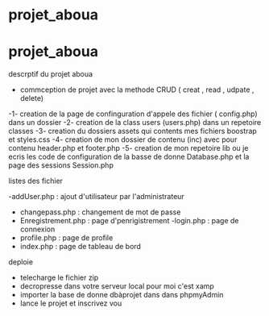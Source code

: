 # projet_aboua
# projet_aboua

descrptif du projet aboua 


- commception de projet avec la methode CRUD ( creat , read , udpate , delete)

-1- creation de la page de confinguration d'appele des fichier ( config.php) dans un dossier 
-2- creation de la class users (users.php) dans un repetoire classes 
-3- creation du dossiers assets qui contents mes fichiers boostrap et styles.css
-4- creation de mon dossier de contenu (inc) avec pour contenu header.php et footer.php
-5- creation de mon repetoire lib ou je ecris les code de configuration de la basse de donne Database.php et la page des sessions Session.php 


listes des fichier 

 -addUser.php : ajout d'utilisateur par l'administrateur 
 - changepass.php : changement de mot de passe 
 - Enregistrement.php : page d'penrigistrement 
 -login.php : page de connexion 
 - profile.php : page de profile
 - index.php : page de tableau de bord


 

deploie 

- telecharge le fichier zip 
- decropresse dans votre serveur local pour moi c'est xamp 
- importer la base de donne dbàprojet dans dans phpmyAdmin 
- lance  le projet et inscrivez vou 
